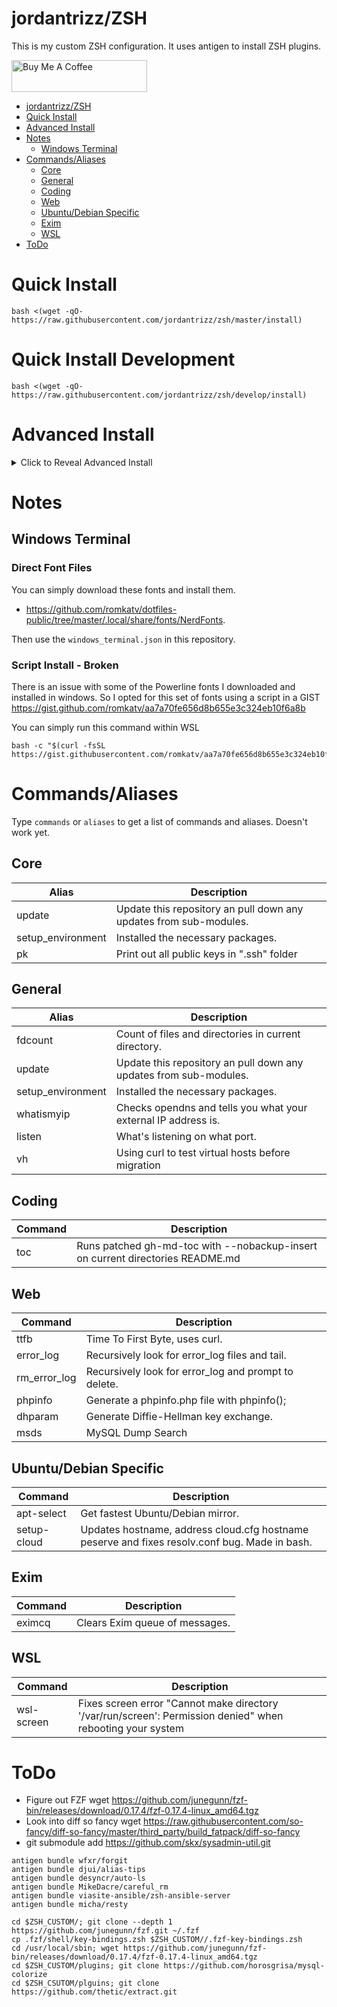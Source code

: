 # jordantrizz/ZSH
This is my custom ZSH configuration. It uses antigen to install ZSH plugins.

<a href="https://www.buymeacoffee.com/jordantrask" target="_blank"><img src="https://cdn.buymeacoffee.com/buttons/default-orange.png" alt="Buy Me A Coffee" style="height: 51px !important;width: 217px !important;" ></a>

<!--ts-->
   * [jordantrizz/ZSH](README.md#jordantrizzzsh)
   * [Quick Install](README.md#quick-install)
   * [Advanced Install](README.md#advanced-install)
   * [Notes](README.md#notes)
      * [Windows Terminal](README.md#windows-terminal)
   * [Commands/Aliases](README.md#commandsaliases)
      * [Core](README.md#core)
      * [General](README.md#general)
      * [Coding](README.md#coding)
      * [Web](README.md#web)
      * [Ubuntu/Debian Specific](README.md#ubuntudebian-specific)
      * [Exim](README.md#exim)
      * [WSL](README.md#wsl)
   * [ToDo](README.md#todo)

<!-- Added by: jtrask, at: Wed Apr 29 20:38:57 PDT 2020 -->

<!--te-->

# Quick Install
```
bash <(wget -qO- https://raw.githubusercontent.com/jordantrizz/zsh/master/install)
```

# Quick Install Development
```
bash <(wget -qO- https://raw.githubusercontent.com/jordantrizz/zsh/develop/install)
```

# Advanced Install
<details><summary>Click to Reveal Advanced Install</summary>
<p>

If you don't want to have zsh within your home directory, then use the following.
1. Ensure you have zsh shell
```apt-get install zsh```
2. Clone repository to the directory of your choise
```git clone https://github.com/jordantrizz/zsh```
3. Copy .zshrc_install to ~/.zshrc or $HOME/.zshrc
```cp zsh/.zshrc_install ~/.zshrc```
4. Edit $ZSH_ROOT variable in your new ~/.zshrc to the path to the git cloned repository
***WARNING: don't use ~ use $HOME instead, as tilde doesn't work with zsh***
```sed -i 's/CHANGEME/zsh/g' .zshrc```
5. Restart your terminal/shell
</p>
</details>

# Notes

## Windows Terminal
### Direct Font Files
You can simply download these fonts and install them.
* https://github.com/romkatv/dotfiles-public/tree/master/.local/share/fonts/NerdFonts.

Then use the ```windows_terminal.json``` in this repository.

### Script Install - Broken
There is an issue with some of the Powerline fonts I downloaded and installed in windows. So I opted for this set of fonts using a script in a GIST https://gist.github.com/romkatv/aa7a70fe656d8b655e3c324eb10f6a8b

You can simply run this command within WSL

```
bash -c "$(curl -fsSL https://gist.githubusercontent.com/romkatv/aa7a70fe656d8b655e3c324eb10f6a8b/raw/install_meslo_wsl.sh)"
```

# Commands/Aliases
Type `commands` or `aliases` to get a list of commands and aliases. Doesn't work yet.
## Core
Alias | Description|
 --- | --- |
update | Update this repository an pull down any updates from sub-modules.
setup_environment | Installed the necessary packages.
pk | Print out all public keys in ".ssh" folder

## General 
Alias | Description|
 --- | --- |
fdcount | Count of files and directories in current directory.
update | Update this repository an pull down any updates from sub-modules.
setup_environment | Installed the necessary packages.
whatismyip | Checks opendns and tells you what your external IP address is.
listen | What's listening on what port.
vh | Using curl to test virtual hosts before migration

## Coding
Command | Description|
 --- | --- |
toc | Runs patched gh-md-toc with --nobackup-insert on current directories README.md

## Web
Command | Description|
 --- | --- |
ttfb | Time To First Byte, uses curl. |
error_log | Recursively look for error_log files and tail. |
rm_error_log | Recursively look for error_log and prompt to delete. |
phpinfo | Generate a phpinfo.php file with phpinfo(); |
dhparam | Generate Diffie-Hellman key exchange. |
msds | MySQL Dump Search

## Ubuntu/Debian Specific
Command | Description|
 --- | --- |
apt-select | Get fastest Ubuntu/Debian mirror.
setup-cloud | Updates hostname, address cloud.cfg hostname peserve and fixes resolv.conf bug. Made in bash.

## Exim
Command | Description |
 --- | --- |
eximcq | Clears Exim queue of messages.

## WSL
Command | Description |
 --- | --- |
wsl-screen | Fixes screen error "Cannot make directory '/var/run/screen': Permission denied" when rebooting your system


# ToDo
- Figure out FZF wget https://github.com/junegunn/fzf-bin/releases/download/0.17.4/fzf-0.17.4-linux_amd64.tgz
- Look into diff so fancy wget https://raw.githubusercontent.com/so-fancy/diff-so-fancy/master/third_party/build_fatpack/diff-so-fancy
- git submodule add https://github.com/skx/sysadmin-util.git

```
antigen bundle wfxr/forgit
antigen bundle djui/alias-tips
antigen bundle desyncr/auto-ls
antigen bundle MikeDacre/careful_rm
antigen bundle viasite-ansible/zsh-ansible-server
antigen bundle micha/resty

cd $ZSH_CUSTOM/; git clone --depth 1 https://github.com/junegunn/fzf.git ~/.fzf
cp .fzf/shell/key-bindings.zsh $ZSH_CUSTOM//.fzf-key-bindings.zsh
cd /usr/local/sbin; wget https://github.com/junegunn/fzf-bin/releases/download/0.17.4/fzf-0.17.4-linux_amd64.tgz
cd $ZSH_CUSTOM/plugins; git clone https://github.com/horosgrisa/mysql-colorize
cd $ZSH_CSUTOM/plguins; git clone https://github.com/thetic/extract.git
```
